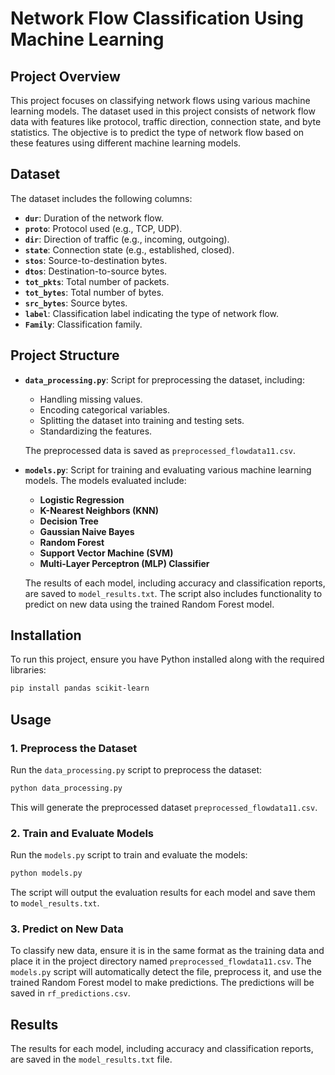 # **Network Flow Classification Using Machine Learning**

## Project Overview

This project focuses on classifying network flows using various machine learning models. The dataset used in this project consists of network flow data with features like protocol, traffic direction, connection state, and byte statistics. The objective is to predict the type of network flow based on these features using different machine learning models.

## Dataset

The dataset includes the following columns:

- **`dur`**: Duration of the network flow.
- **`proto`**: Protocol used (e.g., TCP, UDP).
- **`dir`**: Direction of traffic (e.g., incoming, outgoing).
- **`state`**: Connection state (e.g., established, closed).
- **`stos`**: Source-to-destination bytes.
- **`dtos`**: Destination-to-source bytes.
- **`tot_pkts`**: Total number of packets.
- **`tot_bytes`**: Total number of bytes.
- **`src_bytes`**: Source bytes.
- **`label`**: Classification label indicating the type of network flow.
- **`Family`**: Classification family.

## Project Structure

- **`data_processing.py`**: Script for preprocessing the dataset, including:
  - Handling missing values.
  - Encoding categorical variables.
  - Splitting the dataset into training and testing sets.
  - Standardizing the features.
  
  The preprocessed data is saved as `preprocessed_flowdata11.csv`.

- **`models.py`**: Script for training and evaluating various machine learning models. The models evaluated include:
  - **Logistic Regression**
  - **K-Nearest Neighbors (KNN)**
  - **Decision Tree**
  - **Gaussian Naive Bayes**
  - **Random Forest**
  - **Support Vector Machine (SVM)**
  - **Multi-Layer Perceptron (MLP) Classifier**
  
  The results of each model, including accuracy and classification reports, are saved to `model_results.txt`. The script also includes functionality to predict on new data using the trained Random Forest model.

## Installation

To run this project, ensure you have Python installed along with the required libraries:

```bash
pip install pandas scikit-learn
```

## Usage

### 1. Preprocess the Dataset

Run the `data_processing.py` script to preprocess the dataset:

```bash
python data_processing.py
```

This will generate the preprocessed dataset `preprocessed_flowdata11.csv`.

### 2. Train and Evaluate Models

Run the `models.py` script to train and evaluate the models:

```bash
python models.py
```

The script will output the evaluation results for each model and save them to `model_results.txt`.

### 3. Predict on New Data

To classify new data, ensure it is in the same format as the training data and place it in the project directory named `preprocessed_flowdata11.csv`. The `models.py` script will automatically detect the file, preprocess it, and use the trained Random Forest model to make predictions. The predictions will be saved in `rf_predictions.csv`.

## Results

The results for each model, including accuracy and classification reports, are saved in the `model_results.txt` file.
